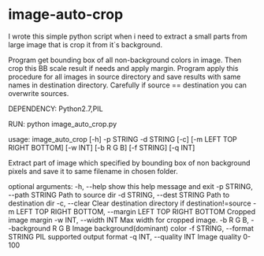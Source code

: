 image-auto-crop
===============
I wrote this simple python script when i need to extract a small parts from large image  that is crop it from it`s background.

Program get bounding box of all non-background colors in image. Then crop this BB scale result if needs and apply margin.
Program apply this procedure for all images in source directory and save results with same names in destination directory. Carefully if source == destination you can overwrite sources.

DEPENDENCY: Python2.7,PIL

RUN: python image_auto_crop.py

usage: image_auto_crop [-h] -p STRING -d STRING [-c]
                       [-m LEFT TOP RIGHT BOTTOM] [-w INT] [-b R G B]
                       [-f STRING] [-q INT]

Extract part of image which specified by bounding box of non background pixels
and save it to same filename in chosen folder.

optional arguments:
  -h, --help            show this help message and exit
  -p STRING, --path STRING
                        Path to source dir
  -d STRING, --dest STRING
                        Path to destination dir
  -c, --clear           Clear destination directory if destination!=source
  -m LEFT TOP RIGHT BOTTOM, --margin LEFT TOP RIGHT BOTTOM
                        Cropped image margin
  -w INT, --width INT   Max width for cropped image.
  -b R G B, --background R G B
                        Image background(dominant) color
  -f STRING, --format STRING
                        PIL supported output format
  -q INT, --quality INT
                        Image quality 0-100


